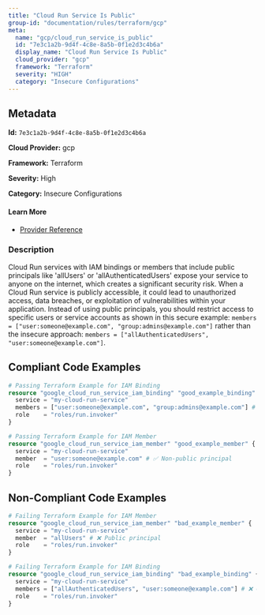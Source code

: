 ```yaml
---
title: "Cloud Run Service Is Public"
group-id: "documentation/rules/terraform/gcp"
meta:
  name: "gcp/cloud_run_service_is_public"
  id: "7e3c1a2b-9d4f-4c8e-8a5b-0f1e2d3c4b6a"
  display_name: "Cloud Run Service Is Public"
  cloud_provider: "gcp"
  framework: "Terraform"
  severity: "HIGH"
  category: "Insecure Configurations"
---
```

## Metadata

**Id:** `7e3c1a2b-9d4f-4c8e-8a5b-0f1e2d3c4b6a`

**Cloud Provider:** gcp

**Framework:** Terraform

**Severity:** High

**Category:** Insecure Configurations

#### Learn More

 - [Provider Reference](https://registry.terraform.io/providers/hashicorp/google/latest/docs/resources/cloud_run_service_iam_member)

### Description

 Cloud Run services with IAM bindings or members that include public principals like 'allUsers' or 'allAuthenticatedUsers' expose your service to anyone on the internet, which creates a significant security risk. When a Cloud Run service is publicly accessible, it could lead to unauthorized access, data breaches, or exploitation of vulnerabilities within your application. Instead of using public principals, you should restrict access to specific users or service accounts as shown in this secure example: `members = ["user:someone@example.com", "group:admins@example.com"]` rather than the insecure approach: `members = ["allAuthenticatedUsers", "user:someone@example.com"]`.


## Compliant Code Examples
```terraform
# Passing Terraform Example for IAM Binding
resource "google_cloud_run_service_iam_binding" "good_example_binding" {
  service = "my-cloud-run-service"
  members = ["user:someone@example.com", "group:admins@example.com"] # ✅ No public principals
  role    = "roles/run.invoker"
}

```

```terraform
# Passing Terraform Example for IAM Member
resource "google_cloud_run_service_iam_member" "good_example_member" {
  service = "my-cloud-run-service"
  member  = "user:someone@example.com" # ✅ Non-public principal
  role    = "roles/run.invoker"
}


```
## Non-Compliant Code Examples
```terraform
# Failing Terraform Example for IAM Member
resource "google_cloud_run_service_iam_member" "bad_example_member" {
  service = "my-cloud-run-service"
  member  = "allUsers" # ❌ Public principal
  role    = "roles/run.invoker"
}

# Failing Terraform Example for IAM Binding
resource "google_cloud_run_service_iam_binding" "bad_example_binding" {
  service = "my-cloud-run-service"
  members = ["allAuthenticatedUsers", "user:someone@example.com"] # ❌ Contains public principal
  role    = "roles/run.invoker"
}

```